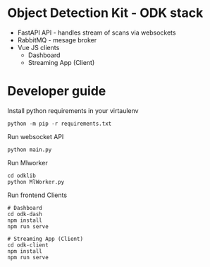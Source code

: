 # Object Detection Kit - ODK stack

* FastAPI API - handles stream of scans via websockets
* RabbitMQ - mesage broker
* Vue JS clients
  - Dashboard
  - Streaming App (Client)

# Developer guide

Install python requirements in your virtaulenv

	python -m pip -r requirements.txt

Run websocket API

	python main.py

Run Mlworker

	cd odklib
	python MlWorker.py

Run frontend Clients

	# Dashboard
	cd odk-dash
	npm install
	npm run serve

	# Streaming App (Client)
	cd odk-client
	npm install
	npm run serve


<!-- # Developement guide

does not work yet.

	docker-compose pull
	docker-compose up -->
